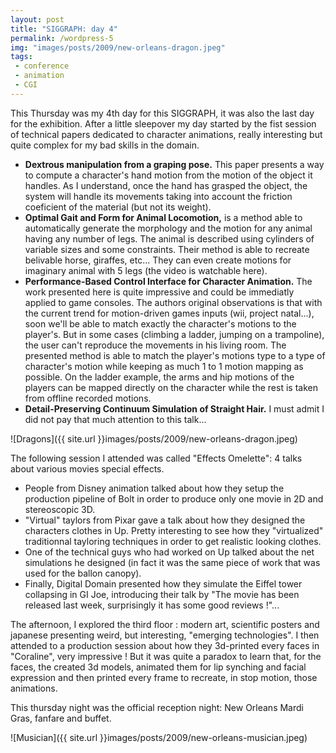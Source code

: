 ```yaml
---
layout: post
title: "SIGGRAPH: day 4"
permalink: /wordpress-5
img: "images/posts/2009/new-orleans-dragon.jpeg"
tags:
 - conference
 - animation
 - CGI
---
```


This Thursday was my 4th day for this SIGGRAPH, it was also the last day for the exhibition. After a little sleepover my day started by the fist session of technical papers dedicated to character animations, really interesting but quite complex for my bad skills in the domain.
 - **Dextrous manipulation from a graping pose.** This paper presents a way to compute a character's hand motion from the motion of the object it handles. As I understand, once the hand has grasped the object, the system will handle its movements taking into account the friction coeficient of the material (but not its weight).
 - **Optimal Gait and Form for Animal Locomotion,** is a method able to automatically generate the morphology and the motion for any animal having any number of legs. The animal is described using cylinders of variable sizes and some constraints. Their method is able to recreate belivable horse, giraffes, etc... They can even create motions for imaginary animal with 5 legs (the video is watchable here).
 - **Performance-Based Control Interface for Character Animation.** The work presented here is quite impressive and could be immediatly applied to game consoles. The authors original observations is that with the current trend for motion-driven games inputs (wii, project natal...), soon we'll be able to match exactly the character's motions to the player's. But in some cases (climbing a ladder, jumping on a trampoline), the user can't reproduce the movements in his living room. The presented method is able to match the player's motions type to a type of character's motion while keeping as much 1 to 1 motion mapping as possible. On the ladder example, the arms and hip motions of the players can be mapped directly on the character while the rest is taken from offline recorded motions.
 - **Detail-Preserving Continuum Simulation of Straight Hair.** I must admit I did not pay that much attention to this talk...
 
 ![Dragons]({{ site.url }}images/posts/2009/new-orleans-dragon.jpeg)
 
The following session I attended was called "Effects Omelette": 4 talks about various movies special effects.
 - People from Disney animation talked about how they setup the production pipeline of Bolt in order to produce only one movie in 2D and stereoscopic 3D.
 - "Virtual" taylors from Pixar gave a talk about how they designed the characters clothes in Up. Pretty interesting to see how they "virtualized" traditionnal tayloring techniques in order to get realistic looking clothes.
 - One of the technical guys who had worked on Up talked about the net simulations he designed (in fact it was the same piece of work that was used for the ballon canopy).
 - Finally, Digital Domain presented how they simulate the Eiffel tower collapsing in GI Joe, introducing their talk by "The movie has been released last week, surprisingly it has some good reviews !"...
 
The afternoon, I explored the third floor : modern art, scientific posters and japanese presenting weird, but interesting, "emerging technologies". I then attended to a production session about how they 3d-printed every faces in "Coraline", very impressive ! But it was quite a paradox to learn that, for the faces, the created 3d models, animated them for lip synching and facial expression and then printed every frame to recreate, in stop motion, those animations.
 
This thursday night was the official reception night: New Orleans Mardi Gras, fanfare and buffet.

![Musician]({{ site.url }}images/posts/2009/new-orleans-musician.jpeg)
